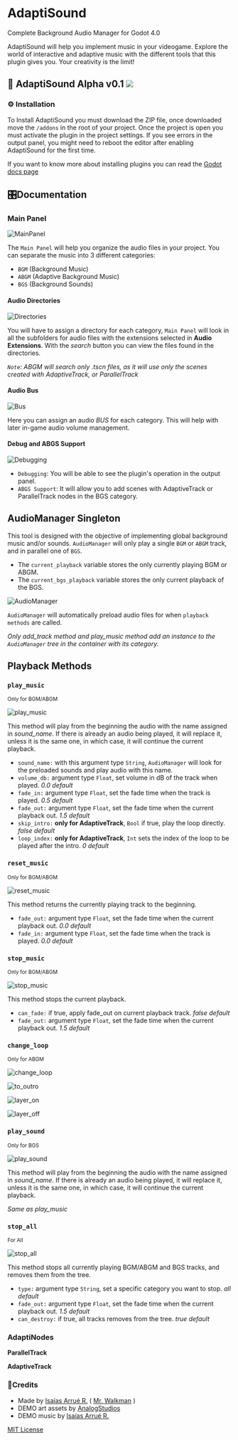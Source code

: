 # AdaptiSound
Complete Background Audio Manager for Godot 4.0

AdaptiSound will help you implement music in your videogame. Explore the world of interactive and adaptive music with the different tools that this plugin gives you.
Your creativity is the limit!


## 🎵 AdaptiSound Alpha v0.1 ![](https://camo.githubusercontent.com/d8177663f486ebdd812419dbf9fe4f8e750c01f2026590e5994ee31bbf7a8123/68747470733a2f2f696d672e736869656c64732e696f2f62616467652f476f646f742d76342e302d253233343738636266)
### ⚙ Installation
To Install AdaptiSound you must download the ZIP file, once downloaded move the `/addons` in the root of your project. Once the project is open you must activate the plugin in the project settings. If you see errors in the output panel, you might need to reboot the editor after enabling AdaptiSound for the first time.

If you want to know more about installing plugins you can read the [Godot docs page](https://docs.godotengine.org/en/stable/tutorials/plugins/editor/installing_plugins.html)


## 🎛Documentation

### Main Panel

![MainPanel](https://github.com/MrWalkmanDev/AdaptiSound/assets/109055491/e9348ba6-5fb8-4d33-b96f-9adb4f76a1d8)

The `Main Panel` will help you organize the audio files in your project.
You can separate the music into 3 different categories:
- `BGM` (Background Music)
- `ABGM` (Adaptive Background Music)
- `BGS` (Background Sounds)

#### **Audio Directories**

![Directories](https://github.com/MrWalkmanDev/AdaptiSound/assets/109055491/43df5d91-49a7-4f7c-ad4b-018936f2d3ab)

You will have to assign a directory for each category, `Main Panel` will look in all the subfolders for audio files with the extensions selected in **Audio Extensions**.
With the *search* button you can view the files found in the directories.

*`Note`: ABGM will search only .tscn files, as it will use only the scenes created with AdaptiveTrack, or ParallelTrack*

#### **Audio Bus**

![Bus](https://github.com/MrWalkmanDev/AdaptiSound/assets/109055491/85044888-b568-4134-9d89-39cfede581b7)

Here you can assign an audio *BUS* for each category. This will help with later in-game audio volume management.

#### **Debug and ABGS Support**

![Debugging](https://github.com/MrWalkmanDev/AdaptiSound/assets/109055491/138b7e7d-3bd2-47e5-b860-3a06a794b796)

- `Debugging`: You will be able to see the plugin's operation in the output panel.
- `ABGS Support`: It will allow you to add scenes with AdaptiveTrack or ParallelTrack nodes in the BGS category.


## AudioManager Singleton

This tool is designed with the objective of implementing global background music and/or sounds. `AudioManager` will only play a single `BGM` or `ABGM` track, and in parallel one of `BGS`.

- The `current_playback` variable stores the only currently playing BGM or ABGM.
- The `current_bgs_playback` variable stores the only current playback of the BGS.

![AudioManager](https://github.com/MrWalkmanDev/AdaptiSound/assets/109055491/8bdfc8b4-9ede-4844-9335-7db9dfebbd91)

`AudioManager` will automatically preload audio files for when `playback methods` are called.

*Only add_track method and play_music method add an instance to the `AudioManager` tree in the container with its category.*

## Playback Methods

### `play_music` 
<sub>Only for BGM/ABGM</sub>

![play_music](https://github.com/MrWalkmanDev/AdaptiSound/assets/109055491/d97fedf0-1d24-4194-8f92-d716bc403764)

This method will play from the beginning the audio with the name assigned in *sound_name*. If there is already an audio being played, it will replace it, unless it is the same one, in which case, it will continue the current playback.

- `sound_name:` with this argument type `String`, `AudioManager` will look for the preloaded sounds and play audio with this name.
- `volume_db:` argument type `Float`, set volume in dB of the track when played. *0.0 default*
- `fade_in:` argument type `Float`, set the fade time when the track is played. *0.5 default*
- `fade_out:` argument type `Float`, set the fade time when the current playback out. *1.5 default*
- `skip_intro:` **only for AdaptiveTrack**, `Bool` if true, play the loop directly. *false default*
- `loop_index:` **only for AdaptiveTrack**, `Int` sets the index of the loop to be played after the intro. *0 default*


### `reset_music` 
<sub>Only for BGM/ABGM</sub>

![reset_music](https://github.com/MrWalkmanDev/AdaptiSound/assets/109055491/4061983a-3a92-42d2-8f0e-76ce33332c9d)

This method returns the currently playing track to the beginning.
- `fade_out:` argument type `Float`, set the fade time when the current playback out. *0.0 default*
- `fade_in:` argument type `Float`, set the fade time when the track is played. *0.0 default*


### `stop_music` 
<sub>Only for BGM/ABGM</sub>

![stop_music](https://github.com/MrWalkmanDev/AdaptiSound/assets/109055491/b3fd1554-36d5-4dca-9399-cb5d6a2ccafd)

This method stops the current playback.
- `can_fade:` if true, apply fade_out on current playback track. *false default*
- `fade_out:` argument type `Float`, set the fade time when the current playback out. *1.5 default*



### `change_loop` 
<sub>Only for ABGM</sub>

![change_loop](https://github.com/MrWalkmanDev/AdaptiSound/assets/109055491/3ce8a847-c3f4-46af-8271-a4350645a381)

![to_outro](https://github.com/MrWalkmanDev/AdaptiSound/assets/109055491/d588bcf8-6a7f-4f38-a364-07b92cc39dc9)

![layer_on](https://github.com/MrWalkmanDev/AdaptiSound/assets/109055491/c9bfa806-ba06-4eb1-8aad-17d247823868)

![layer_off](https://github.com/MrWalkmanDev/AdaptiSound/assets/109055491/4465b310-6636-47a8-b700-504233a09644)


### `play_sound` 
<sub>Only for BGS</sub>

![play_sound](https://github.com/MrWalkmanDev/AdaptiSound/assets/109055491/931b7595-c39a-4e53-bacf-f2a60ee03eb1)

This method will play from the beginning the audio with the name assigned in *sound_name*. If there is already an audio being played, it will replace it, unless it is the same one, in which case, it will continue the current playback.

*Same as play_music*



### `stop_all` 
<sub>For All</sub>

![stop_all](https://github.com/MrWalkmanDev/AdaptiSound/assets/109055491/c509e425-9ec9-4f45-a455-cbe914b34747)

This method stops all currently playing BGM/ABGM and BGS tracks, and removes them from the tree.
- `type:` argument type `String`, set a specific category you want to stop. *all default*
- `fade_out:` argument type `Float`, set the fade time when the current playback out. *1.5 default*
- `can_destroy:` if true, all tracks removes from the tree. *true default*




### AdaptiNodes

**ParallelTrack**

**AdaptiveTrack**


### 📃Credits
- Made by [Isaías Arrué R.](https://github.com/MrWalkmanDev) ( [Mr. Walkman](https://mr-walkman.itch.io) )
- DEMO art assets by [AnalogStudios](https://analogstudios.itch.io)
- DEMO music by [Isaías Arrué R.](https://www.instagram.com/colorwave.music/)

[MIT License](https://github.com/MrWalkmanDev/AdaptiSound/blob/main/LICENSE)
